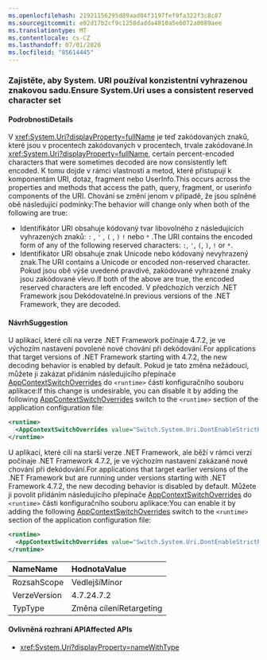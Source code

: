 ```yaml
---
ms.openlocfilehash: 21921156295d89aad04f3197fef9fa322f3c8c87
ms.sourcegitcommit: e02d17b2cf9c1258dadda4810a5e6072a0089aee
ms.translationtype: MT
ms.contentlocale: cs-CZ
ms.lasthandoff: 07/01/2020
ms.locfileid: "85614445"
---
```

### <a name="ensure-systemuri-uses-a-consistent-reserved-character-set"></a><span data-ttu-id="491c8-101">Zajistěte, aby System. URI používal konzistentní vyhrazenou znakovou sadu.</span><span class="sxs-lookup"><span data-stu-id="491c8-101">Ensure System.Uri uses a consistent reserved character set</span></span>

#### <a name="details"></a><span data-ttu-id="491c8-102">Podrobnosti</span><span class="sxs-lookup"><span data-stu-id="491c8-102">Details</span></span>

<span data-ttu-id="491c8-103">V <xref:System.Uri?displayProperty=fullName> je teď zakódovaných znaků, které jsou v procentech zakódovaných v procentech, trvale zakódované.</span><span class="sxs-lookup"><span data-stu-id="491c8-103">In <xref:System.Uri?displayProperty=fullName>, certain percent-encoded characters that were sometimes decoded are now consistently left encoded.</span></span> <span data-ttu-id="491c8-104">K tomu dojde v rámci vlastností a metod, které přistupují k komponentám URI, dotaz, fragment nebo UserInfo.</span><span class="sxs-lookup"><span data-stu-id="491c8-104">This occurs across the properties and methods that access the path, query, fragment, or userinfo components of the URI.</span></span> <span data-ttu-id="491c8-105">Chování se změní jenom v případě, že jsou splněné obě následující podmínky:</span><span class="sxs-lookup"><span data-stu-id="491c8-105">The behavior will change only when both of the following are true:</span></span>

- <span data-ttu-id="491c8-106">Identifikátor URI obsahuje kódovaný tvar libovolného z následujících vyhrazených znaků: `:` , `'` , `(` , `)` `!` nebo `*` .</span><span class="sxs-lookup"><span data-stu-id="491c8-106">The URI contains the encoded form of any of the following reserved characters: `:`, `'`, `(`, `)`, `!` or `*`.</span></span>
- <span data-ttu-id="491c8-107">Identifikátor URI obsahuje znak Unicode nebo kódovaný nevyhrazený znak.</span><span class="sxs-lookup"><span data-stu-id="491c8-107">The URI contains a Unicode or encoded non-reserved character.</span></span> <span data-ttu-id="491c8-108">Pokud jsou obě výše uvedené pravdivé, zakódované vyhrazené znaky jsou zakódované vlevo.</span><span class="sxs-lookup"><span data-stu-id="491c8-108">If both of the above are true, the encoded reserved characters are left encoded.</span></span> <span data-ttu-id="491c8-109">V předchozích verzích .NET Framework jsou Dekódovatelné.</span><span class="sxs-lookup"><span data-stu-id="491c8-109">In previous versions of the .NET Framework, they are decoded.</span></span>

#### <a name="suggestion"></a><span data-ttu-id="491c8-110">Návrh</span><span class="sxs-lookup"><span data-stu-id="491c8-110">Suggestion</span></span>

<span data-ttu-id="491c8-111">U aplikací, které cílí na verze .NET Framework počínaje 4.7.2, je ve výchozím nastavení povolené nové chování při dekódování.</span><span class="sxs-lookup"><span data-stu-id="491c8-111">For applications that target versions of .NET Framework starting with 4.7.2, the new decoding behavior is enabled by default.</span></span> <span data-ttu-id="491c8-112">Pokud je tato změna nežádoucí, můžete ji zakázat přidáním následujícího přepínače [AppContextSwitchOverrides](~/docs/framework/configure-apps/file-schema/runtime/appcontextswitchoverrides-element.md) do `<runtime>` části konfiguračního souboru aplikace:</span><span class="sxs-lookup"><span data-stu-id="491c8-112">If this change is undesirable, you can disable it by adding the following [AppContextSwitchOverrides](~/docs/framework/configure-apps/file-schema/runtime/appcontextswitchoverrides-element.md) switch to the `<runtime>` section of the application configuration file:</span></span>

```xml
<runtime>
  <AppContextSwitchOverrides value="Switch.System.Uri.DontEnableStrictRFC3986ReservedCharacterSets=true" />
</runtime>
```

<span data-ttu-id="491c8-113">U aplikací, které cílí na starší verze .NET Framework, ale běží v rámci verzí počínaje .NET Framework 4.7.2, je ve výchozím nastavení zakázané nové chování při dekódování.</span><span class="sxs-lookup"><span data-stu-id="491c8-113">For applications that target earlier versions of the .NET Framework but are running under versions starting with .NET Framework 4.7.2, the new decoding behavior is disabled by default.</span></span> <span data-ttu-id="491c8-114">Můžete ji povolit přidáním následujícího přepínače [AppContextSwitchOverrides](~/docs/framework/configure-apps/file-schema/runtime/appcontextswitchoverrides-element.md) do `<runtime>` části konfiguračního souboru aplikace:</span><span class="sxs-lookup"><span data-stu-id="491c8-114">You can enable it by adding the following [AppContextSwitchOverrides](~/docs/framework/configure-apps/file-schema/runtime/appcontextswitchoverrides-element.md) switch to the `<runtime>` section of the application configuration file:</span></span>

```xml
<runtime>
  <AppContextSwitchOverrides value="Switch.System.Uri.DontEnableStrictRFC3986ReservedCharacterSets=false" />
</runtime>
```

| <span data-ttu-id="491c8-115">Name</span><span class="sxs-lookup"><span data-stu-id="491c8-115">Name</span></span>    | <span data-ttu-id="491c8-116">Hodnota</span><span class="sxs-lookup"><span data-stu-id="491c8-116">Value</span></span>       |
|:--------|:------------|
| <span data-ttu-id="491c8-117">Rozsah</span><span class="sxs-lookup"><span data-stu-id="491c8-117">Scope</span></span>   | <span data-ttu-id="491c8-118">Vedlejší</span><span class="sxs-lookup"><span data-stu-id="491c8-118">Minor</span></span>       |
| <span data-ttu-id="491c8-119">Verze</span><span class="sxs-lookup"><span data-stu-id="491c8-119">Version</span></span> | <span data-ttu-id="491c8-120">4.7.2</span><span class="sxs-lookup"><span data-stu-id="491c8-120">4.7.2</span></span>       |
| <span data-ttu-id="491c8-121">Typ</span><span class="sxs-lookup"><span data-stu-id="491c8-121">Type</span></span>    | <span data-ttu-id="491c8-122">Změna cílení</span><span class="sxs-lookup"><span data-stu-id="491c8-122">Retargeting</span></span> |

#### <a name="affected-apis"></a><span data-ttu-id="491c8-123">Ovlivněná rozhraní API</span><span class="sxs-lookup"><span data-stu-id="491c8-123">Affected APIs</span></span>

- <xref:System.Uri?displayProperty=nameWithType>
